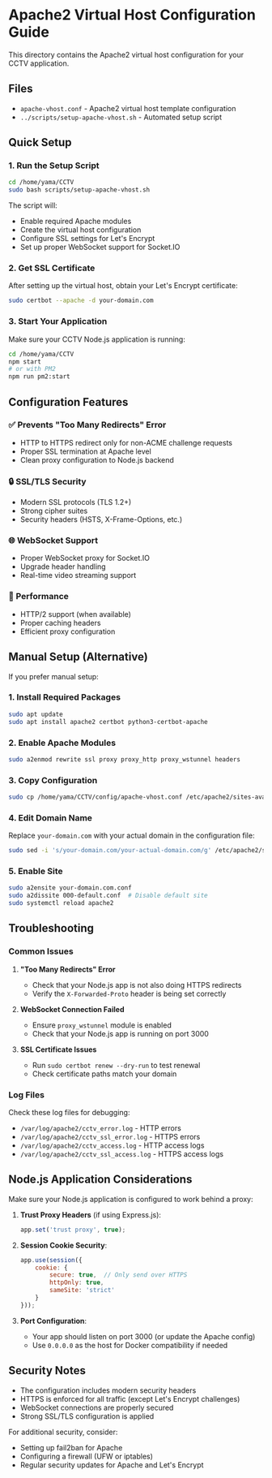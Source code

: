 # Apache2 Virtual Host Configuration Guide

This directory contains the Apache2 virtual host configuration for your CCTV application.

## Files

- `apache-vhost.conf` - Apache2 virtual host template configuration
- `../scripts/setup-apache-vhost.sh` - Automated setup script

## Quick Setup

### 1. Run the Setup Script

```bash
cd /home/yama/CCTV
sudo bash scripts/setup-apache-vhost.sh
```

The script will:
- Enable required Apache modules
- Create the virtual host configuration
- Configure SSL settings for Let's Encrypt
- Set up proper WebSocket support for Socket.IO

### 2. Get SSL Certificate

After setting up the virtual host, obtain your Let's Encrypt certificate:

```bash
sudo certbot --apache -d your-domain.com
```

### 3. Start Your Application

Make sure your CCTV Node.js application is running:

```bash
cd /home/yama/CCTV
npm start
# or with PM2
npm run pm2:start
```

## Configuration Features

### ✅ Prevents "Too Many Redirects" Error
- HTTP to HTTPS redirect only for non-ACME challenge requests
- Proper SSL termination at Apache level
- Clean proxy configuration to Node.js backend

### 🔒 SSL/TLS Security
- Modern SSL protocols (TLS 1.2+)
- Strong cipher suites
- Security headers (HSTS, X-Frame-Options, etc.)

### 🌐 WebSocket Support
- Proper WebSocket proxy for Socket.IO
- Upgrade header handling
- Real-time video streaming support

### 🚀 Performance
- HTTP/2 support (when available)
- Proper caching headers
- Efficient proxy configuration

## Manual Setup (Alternative)

If you prefer manual setup:

### 1. Install Required Packages

```bash
sudo apt update
sudo apt install apache2 certbot python3-certbot-apache
```

### 2. Enable Apache Modules

```bash
sudo a2enmod rewrite ssl proxy proxy_http proxy_wstunnel headers
```

### 3. Copy Configuration

```bash
sudo cp /home/yama/CCTV/config/apache-vhost.conf /etc/apache2/sites-available/your-domain.com.conf
```

### 4. Edit Domain Name

Replace `your-domain.com` with your actual domain in the configuration file:

```bash
sudo sed -i 's/your-domain.com/your-actual-domain.com/g' /etc/apache2/sites-available/your-domain.com.conf
```

### 5. Enable Site

```bash
sudo a2ensite your-domain.com.conf
sudo a2dissite 000-default.conf  # Disable default site
sudo systemctl reload apache2
```

## Troubleshooting

### Common Issues

1. **"Too Many Redirects" Error**
   - Check that your Node.js app is not also doing HTTPS redirects
   - Verify the `X-Forwarded-Proto` header is being set correctly

2. **WebSocket Connection Failed**
   - Ensure `proxy_wstunnel` module is enabled
   - Check that your Node.js app is running on port 3000

3. **SSL Certificate Issues**
   - Run `sudo certbot renew --dry-run` to test renewal
   - Check certificate paths match your domain

### Log Files

Check these log files for debugging:
- `/var/log/apache2/cctv_error.log` - HTTP errors
- `/var/log/apache2/cctv_ssl_error.log` - HTTPS errors
- `/var/log/apache2/cctv_access.log` - HTTP access logs
- `/var/log/apache2/cctv_ssl_access.log` - HTTPS access logs

## Node.js Application Considerations

Make sure your Node.js application is configured to work behind a proxy:

1. **Trust Proxy Headers** (if using Express.js):
   ```javascript
   app.set('trust proxy', true);
   ```

2. **Session Cookie Security**:
   ```javascript
   app.use(session({
       cookie: { 
           secure: true,  // Only send over HTTPS
           httpOnly: true,
           sameSite: 'strict'
       }
   }));
   ```

3. **Port Configuration**:
   - Your app should listen on port 3000 (or update the Apache config)
   - Use `0.0.0.0` as the host for Docker compatibility if needed

## Security Notes

- The configuration includes modern security headers
- HTTPS is enforced for all traffic (except Let's Encrypt challenges)
- WebSocket connections are properly secured
- Strong SSL/TLS configuration is applied

For additional security, consider:
- Setting up fail2ban for Apache
- Configuring a firewall (UFW or iptables)
- Regular security updates for Apache and Let's Encrypt
